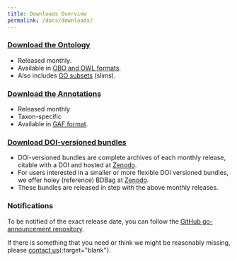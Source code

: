 ```yaml
---
title: Downloads Overview
permalink: /docs/downloads/
---
```


### [Download the Ontology](/docs/download-ontology/)
+ Released monthly.
+ Available in [OBO and OWL formats](/docs/go-file-format-guide/).
+ Also includes [GO subsets](/docs/go-subset-guide/) (slims).

### [Download the Annotations](/docs/download-go-annotations/) 
+ Released monthly
+ Taxon-specific
+ Available in [GAF format](/docs/go-annotation-file-gaf-format-21/).

<!--Versioned and browsable releases are available at <a href="http://release.geneontology.org">http://release.geneontology.org</a>.
We make new versions available approximately every month.-->

<!--The site <a href="http://current.geneontology.org">http://current.geneontology.org</a> is always the last official release made available at <a href="http://release.geneontology.org">http://release.geneontology.org</a>.-->

<!--We will soon add more documentation about the structure of these repositories.-->

### <a href="https://zenodo.org/record/1343652">Download DOI-versioned bundles</a>

+ DOI-versioned bundles are complete archives of each monthly release, citable with a DOI and hosted at <a href="https://zenodo.org/record/1343652">Zenodo</a>.
+ For users interested in a smaller or more flexible DOI versioned bundles, we offer holey (reference) BDBag at <a href="https://zenodo.org/record/1343128">Zenodo</a>.
+ These bundles are released in step with the above monthly releases.

### Notifications
To be notified of the exact release date, you can follow the <a href="https://github.com/geneontology/go-announcements">GitHub go-announcement repository</a>.

If there is something that you need or think we might be reasonably missing, please [contact us](http://help.geneontology.org "contact us"){:target="blank"}.
